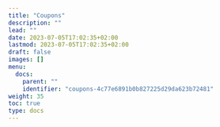 ```yaml
---
title: "Coupons"
description: ""
lead: ""
date: 2023-07-05T17:02:35+02:00
lastmod: 2023-07-05T17:02:35+02:00
draft: false
images: []
menu:
  docs:
    parent: ""
    identifier: "coupons-4c77e6891b0b827225d29da623b72481"
weight: 35
toc: true
type: docs
---
```

